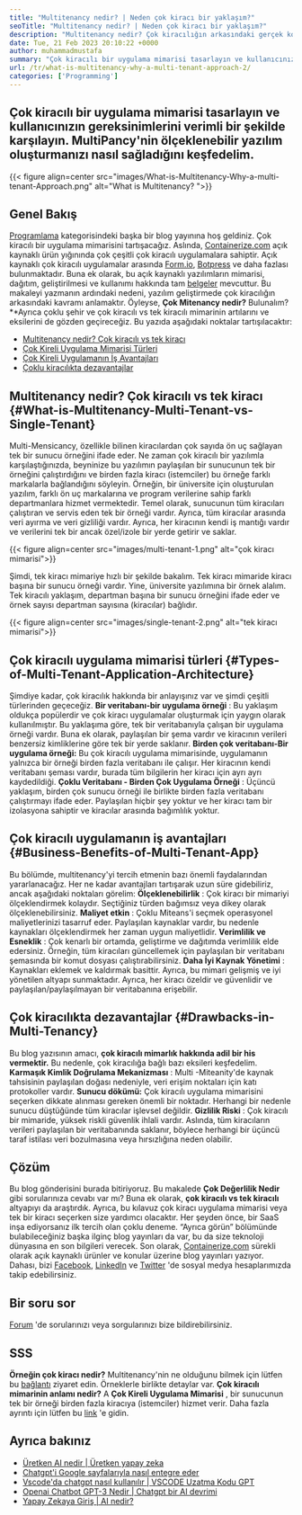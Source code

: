 ```yaml
---
title: "Multitenancy nedir? | Neden çok kiracı bir yaklaşım?" 
seoTitle: "Multitenancy nedir? | Neden çok kiracı bir yaklaşım?" 
description: "Multitenancy nedir? Çok kiracılığın arkasındaki gerçek konsepti öğrenmek ve ölçeklenebilir çok kiracılı uygulamalar oluşturmaya başlamak için bu blog gönderisini izleyin." 
date: Tue, 21 Feb 2023 20:10:22 +0000
author: muhammadmustafa
summary: "Çok kiracılı bir uygulama mimarisi tasarlayın ve kullanıcınızın gereksinimlerini verimli bir şekilde karşılayın. MultiPancy'nin ölçeklenebilir yazılım oluşturmanızı nasıl sağladığını keşfedelim." 
url: /tr/what-is-multitenancy-why-a-multi-tenant-approach-2/
categories: ['Programming']
---
```


## Çok kiracılı bir uygulama mimarisi tasarlayın ve kullanıcınızın gereksinimlerini verimli bir şekilde karşılayın. MultiPancy'nin ölçeklenebilir yazılım oluşturmanızı nasıl sağladığını keşfedelim.

{{< figure align=center src="images/What-is-Multitenancy-Why-a-multi-tenant-Approach.png" alt="What is Multitenancy? ">}}


## Genel Bakış
[Programlama][1] kategorisindeki başka bir blog yayınına hoş geldiniz. Çok kiracılı bir uygulama mimarisini tartışacağız. Aslında, [Containerize.com][2] açık kaynaklı ürün yığınında çok çeşitli çok kiracılı uygulamalara sahiptir. Açık kaynaklı çok kiracılı uygulamalar arasında [Form.io][3], [Botpress][4] ve daha fazlası bulunmaktadır. Buna ek olarak, bu açık kaynaklı yazılımların mimarisi, dağıtım, geliştirilmesi ve kullanımı hakkında tam [belgeler][5] mevcuttur. Bu makaleyi yazmanın ardındaki nedeni, yazılım geliştirmede çok kiracılığın arkasındaki kavramı anlamaktır. Öyleyse,  **Çok Mitenancy nedir?**  Bulunalım?**Ayrıca çoklu şehir ve çok kiracılı vs tek kiracılı mimarinin artılarını ve eksilerini de gözden geçireceğiz.
Bu yazıda aşağıdaki noktalar tartışılacaktır:
  * [Multitenancy nedir? Çok kiracılı vs tek kiracı][6]
  * [Çok Kireli Uygulama Mimarisi Türleri][7]
  * [Çok Kireli Uygulamanın İş Avantajları][8]
  * [Çoklu kiracılıkta dezavantajlar][9]

## Multitenancy nedir? Çok kiracılı vs tek kiracı {#What-is-Multitenancy-Multi-Tenant-vs-Single-Tenant}

Multi-Mensicancy, özellikle bilinen kiracılardan çok sayıda ön uç sağlayan tek bir sunucu örneğini ifade eder. Ne zaman çok kiracılı bir yazılımla karşılaştığınızda, beyninize bu yazılımın paylaşılan bir sunucunun tek bir örneğini çalıştırdığını ve birden fazla kiracı (istemciler) bu örneğe farklı markalarla bağlandığını söyleyin.
Örneğin, bir üniversite için oluşturulan yazılım, farklı ön uç markalarına ve program verilerine sahip farklı departmanlara hizmet vermektedir. Temel olarak, sunucunun tüm kiracıları çalıştıran ve servis eden tek bir örneği vardır. Ayrıca, tüm kiracılar arasında veri ayırma ve veri gizliliği vardır. Ayrıca, her kiracının kendi iş mantığı vardır ve verilerini tek bir ancak özel/izole bir yerde getirir ve saklar.

{{< figure align=center src="images/multi-tenant-1.png" alt="çok kiracı mimarisi">}}

Şimdi, tek kiracı mimariye hızlı bir şekilde bakalım. Tek kiracı mimaride kiracı başına bir sunucu örneği vardır. Yine, üniversite yazılımına bir örnek alalım. Tek kiracılı yaklaşım, departman başına bir sunucu örneğini ifade eder ve örnek sayısı departman sayısına (kiracılar) bağlıdır.

{{< figure align=center src="images/single-tenant-2.png" alt="tek kiracı mimarisi">}}


## Çok kiracılı uygulama mimarisi türleri {#Types-of-Multi-Tenant-Application-Architecture}

Şimdiye kadar, çok kiracılık hakkında bir anlayışınız var ve şimdi çeşitli türlerinden geçeceğiz.
 **Bir veritabanı-bir uygulama örneği** : Bu yaklaşım oldukça popülerdir ve çok kiracı uygulamalar oluşturmak için yaygın olarak kullanılmıştır. Bu yaklaşıma göre, tek bir veritabanıyla çalışan bir uygulama örneği vardır. Buna ek olarak, paylaşılan bir şema vardır ve kiracının verileri benzersiz kimliklerine göre tek bir yerde saklanır.
 **Birden çok veritabanı-Bir uygulama örneği:**  Bu çok kiracılı uygulama mimarisinde, uygulamanın yalnızca bir örneği birden fazla veritabanı ile çalışır. Her kiracının kendi veritabanı şeması vardır, burada tüm bilgilerin her kiracı için ayrı ayrı kaydedildiği.
 **Çoklu Veritabanı - Birden Çok Uygulama Örneği** : Üçüncü yaklaşım, birden çok sunucu örneği ile birlikte birden fazla veritabanı çalıştırmayı ifade eder. Paylaşılan hiçbir şey yoktur ve her kiracı tam bir izolasyona sahiptir ve kiracılar arasında bağımlılık yoktur.

## Çok kiracılı uygulamanın iş avantajları {#Business-Benefits-of-Multi-Tenant-App}

Bu bölümde, multitenancy'yi tercih etmenin bazı önemli faydalarından yararlanacağız. Her ne kadar avantajları tartışarak uzun süre gidebiliriz, ancak aşağıdaki noktaları görelim:
 **Ölçeklenebilirlik** : Çok kiracı bir mimariyi ölçeklendirmek kolaydır. Seçtiğiniz türden bağımsız veya dikey olarak ölçeklenebilirsiniz.
 **Maliyet etkin** : Çoklu Miteans'i seçmek operasyonel maliyetlerinizi tasarruf eder. Paylaşılan kaynaklar vardır, bu nedenle kaynakları ölçeklendirmek her zaman uygun maliyetlidir.
 **Verimlilik ve Esneklik** : Çok kenarlı bir ortamda, geliştirme ve dağıtımda verimlilik elde edersiniz. Örneğin, tüm kiracıları güncellemek için paylaşılan bir veritabanı şemasında bir komut dosyası çalıştırabilirsiniz.
 **Daha İyi Kaynak Yönetimi** : Kaynakları eklemek ve kaldırmak basittir. Ayrıca, bu mimari gelişmiş ve iyi yönetilen altyapı sunmaktadır. Ayrıca, her kiracı özeldir ve güvenlidir ve paylaşılan/paylaşılmayan bir veritabanına erişebilir.

## Çok kiracılıkta dezavantajlar {#Drawbacks-in-Multi-Tenancy}

Bu blog yazısının amacı,  **çok kiracılı mimarlık hakkında adil bir his vermektir.**  Bu nedenle, çok kiracılığa bağlı bazı eksileri keşfedelim.
 **Karmaşık Kimlik Doğrulama Mekanizması** : Multi -Miteanity'de kaynak tahsisinin paylaşılan doğası nedeniyle, veri erişim noktaları için katı protokoller vardır.
 **Sunucu dökümü:**  Çok kiracılı uygulama mimarisini seçerken dikkate alınması gereken önemli bir noktadır. Herhangi bir nedenle sunucu düştüğünde tüm kiracılar işlevsel değildir.
 **Gizlilik Riski** : Çok kiracılı bir mimaride, yüksek riskli güvenlik ihlali vardır. Aslında, tüm kiracıların verileri paylaşılan bir veritabanında saklanır, böylece herhangi bir üçüncü taraf istilası veri bozulmasına veya hırsızlığına neden olabilir.

## Çözüm
Bu blog gönderisini burada bitiriyoruz. Bu makalede  **Çok Değerlilik Nedir** gibi sorularınıza cevabı var mı? Buna ek olarak, **çok kiracılı vs tek kiracılı**  altyapıyı da araştırdık. Ayrıca, bu kılavuz çok kiracı uygulama mimarisi veya tek bir kiracı seçerken size yardımcı olacaktır. Her şeyden önce, bir SaaS inşa ediyorsanız ilk tercih olan çoklu deneme. “Ayrıca görün” bölümünde bulabileceğiniz başka ilginç blog yayınları da var, bu da size teknoloji dünyasına en son bilgileri verecek.
Son olarak, [Containerize.com][2] sürekli olarak açık kaynaklı ürünler ve konular üzerine blog yayınları yazıyor. Dahası, bizi [Facebook][10], [LinkedIn][11] ve [Twitter][12] 'de sosyal medya hesaplarımızda takip edebilirsiniz.

## Bir soru sor
[Forum][13] 'de sorularınızı veya sorgularınızı bize bildirebilirsiniz.

## SSS
 **Örneğin çok kiracı nedir?** 
Multitenancy'nin ne olduğunu bilmek için lütfen bu [bağlantı][6] ziyaret edin. Örneklerle birlikte detaylar var.
 **Çok kiracılı mimarinin anlamı nedir?** 
A  **Çok Kireli Uygulama Mimarisi**  , bir sunucunun tek bir örneği birden fazla kiracıya (istemciler) hizmet verir. Daha fazla ayrıntı için lütfen bu [link][7] 'e gidin.

## Ayrıca bakınız
  * [Üretken AI nedir | Üretken yapay zeka][14]
  * [Chatgpt'i Google sayfalarıyla nasıl entegre eder][15]
  * [Vscode'da chatgpt nasıl kullanılır | VSCODE Uzatma Kodu GPT][16]
  * [Openai Chatbot GPT-3 Nedir | Chatgpt bir AI devrimi][17]
  * [Yapay Zekaya Giriş | AI nedir?][18]



 [1]: https://blog.containerize.com/category/programming/
 [2]: https://www.containerize.com/
 [3]: https://products.containerize.com/form/formio/
 [4]: https://products.containerize.com/live-chat/botpress/
 [5]: https://products.containerize.com/
 [6]: #What-is-Multitenancy-Multi-Tenant-vs-Single-Tenant
 [7]: #Types-of-Multi-Tenant-Application-Architecture
 [8]: #Business-Benefits-of-Multi-Tenant-App
 [9]: #Drawbacks-in-Multi-Tenancy
 [10]: https://web.facebook.com/containerize
 [11]: https://www.linkedin.com/company/containerize/
 [12]: https://twitter.com/containerize_co
 [13]: https://forum.containerize.com/
 [14]: https://blog.containerize.com/artificial-intelligence/what-is-generative-ai-generative-artificial-intelligence/
 [15]: https://blog.containerize.com/artificial-intelligence/integrate-chatgpt-with-google-sheets/
 [16]: https://blog.containerize.com/artificial-intelligence/how-to-use-chatgpt-in-vscode-the-vscode-extension-codegpt/
 [17]: https://blog.containerize.com/artificial-intelligence/what-is-openai-chatbot-gpt-3-chatgpt-an-ai-revolution/
 [18]: https://blog.containerize.com/artificial-intelligence/an-introduction-to-artificial-intelligence-what-is-ai/

